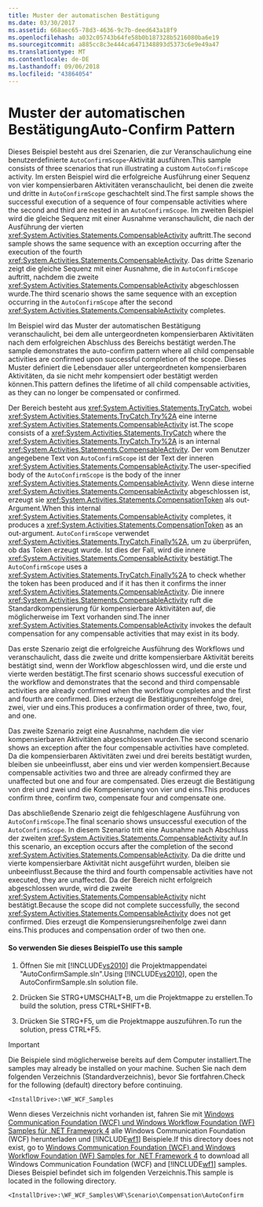```yaml
---
title: Muster der automatischen Bestätigung
ms.date: 03/30/2017
ms.assetid: 668aec65-78d3-4636-9c7b-deed643a18f9
ms.openlocfilehash: a032c05743b64fe58b0b187328b5216080ba6e19
ms.sourcegitcommit: a885cc8c3e444ca6471348893d5373c6e9e49a47
ms.translationtype: MT
ms.contentlocale: de-DE
ms.lasthandoff: 09/06/2018
ms.locfileid: "43864054"
---
```

# <a name="auto-confirm-pattern"></a><span data-ttu-id="5579a-102">Muster der automatischen Bestätigung</span><span class="sxs-lookup"><span data-stu-id="5579a-102">Auto-Confirm Pattern</span></span>
<span data-ttu-id="5579a-103">Dieses Beispiel besteht aus drei Szenarien, die zur Veranschaulichung eine benutzerdefinierte `AutoConfirmScope`-Aktivität ausführen.</span><span class="sxs-lookup"><span data-stu-id="5579a-103">This sample consists of three scenarios that run illustrating a custom `AutoConfirmScope` activity.</span></span> <span data-ttu-id="5579a-104">Im ersten Beispiel wird die erfolgreiche Ausführung einer Sequenz von vier kompensierbaren Aktivitäten veranschaulicht, bei denen die zweite und dritte in `AutoConfirmScope` geschachtelt sind.</span><span class="sxs-lookup"><span data-stu-id="5579a-104">The first sample shows the successful execution of a sequence of four compensable activities where the second and third are nested in an `AutoConfirmScope`.</span></span> <span data-ttu-id="5579a-105">Im zweiten Beispiel wird die gleiche Sequenz mit einer Ausnahme veranschaulicht, die nach der Ausführung der vierten <xref:System.Activities.Statements.CompensableActivity> auftritt.</span><span class="sxs-lookup"><span data-stu-id="5579a-105">The second sample shows the same sequence with an exception occurring after the execution of the fourth <xref:System.Activities.Statements.CompensableActivity>.</span></span> <span data-ttu-id="5579a-106">Das dritte Szenario zeigt die gleiche Sequenz mit einer Ausnahme, die in `AutoConfirmScope` auftritt, nachdem die zweite <xref:System.Activities.Statements.CompensableActivity> abgeschlossen wurde.</span><span class="sxs-lookup"><span data-stu-id="5579a-106">The third scenario shows the same sequence with an exception occurring in the `AutoConfirmScope` after the second <xref:System.Activities.Statements.CompensableActivity> completes.</span></span>  
  
 <span data-ttu-id="5579a-107">Im Beispiel wird das Muster der automatischen Bestätigung veranschaulicht, bei dem alle untergeordneten kompensierbaren Aktivitäten nach dem erfolgreichen Abschluss des Bereichs bestätigt werden.</span><span class="sxs-lookup"><span data-stu-id="5579a-107">The sample demonstrates the auto-confirm pattern where all child compensable activities are confirmed upon successful completion of the scope.</span></span> <span data-ttu-id="5579a-108">Dieses Muster definiert die Lebensdauer aller untergeordneten kompensierbaren Aktivitäten, da sie nicht mehr kompensiert oder bestätigt werden können.</span><span class="sxs-lookup"><span data-stu-id="5579a-108">This pattern defines the lifetime of all child compensable activities, as they can no longer be compensated or confirmed.</span></span>  
  
 <span data-ttu-id="5579a-109">Der Bereich besteht aus <xref:System.Activities.Statements.TryCatch>, wobei <xref:System.Activities.Statements.TryCatch.Try%2A> eine interne <xref:System.Activities.Statements.CompensableActivity> ist.</span><span class="sxs-lookup"><span data-stu-id="5579a-109">The scope consists of a <xref:System.Activities.Statements.TryCatch> where the <xref:System.Activities.Statements.TryCatch.Try%2A> is an internal <xref:System.Activities.Statements.CompensableActivity>.</span></span> <span data-ttu-id="5579a-110">Der vom Benutzer angegebene Text von `AutoConfirmScope` ist der Text der inneren <xref:System.Activities.Statements.CompensableActivity>.</span><span class="sxs-lookup"><span data-stu-id="5579a-110">The user-specified body of the `AutoConfirmScope` is the body of the inner <xref:System.Activities.Statements.CompensableActivity>.</span></span> <span data-ttu-id="5579a-111">Wenn diese interne <xref:System.Activities.Statements.CompensableActivity> abgeschlossen ist, erzeugt sie <xref:System.Activities.Statements.CompensationToken> als out-Argument.</span><span class="sxs-lookup"><span data-stu-id="5579a-111">When this internal <xref:System.Activities.Statements.CompensableActivity> completes, it produces a <xref:System.Activities.Statements.CompensationToken> as an out-argument.</span></span> <span data-ttu-id="5579a-112">`AutoConfirmScope` verwendet <xref:System.Activities.Statements.TryCatch.Finally%2A>, um zu überprüfen, ob das Token erzeugt wurde. Ist dies der Fall, wird die innere <xref:System.Activities.Statements.CompensableActivity> bestätigt.</span><span class="sxs-lookup"><span data-stu-id="5579a-112">The `AutoConfirmScope` uses a <xref:System.Activities.Statements.TryCatch.Finally%2A> to check whether the token has been produced and if it has then it confirms the inner <xref:System.Activities.Statements.CompensableActivity>.</span></span> <span data-ttu-id="5579a-113">Die innere <xref:System.Activities.Statements.CompensableActivity> ruft die Standardkompensierung für kompensierbare Aktivitäten auf, die möglicherweise im Text vorhanden sind.</span><span class="sxs-lookup"><span data-stu-id="5579a-113">The inner <xref:System.Activities.Statements.CompensableActivity> invokes the default compensation for any compensable activities that may exist in its body.</span></span>  
  
 <span data-ttu-id="5579a-114">Das erste Szenario zeigt die erfolgreiche Ausführung des Workflows und veranschaulicht, dass die zweite und dritte kompensierbare Aktivität bereits bestätigt sind, wenn der Workflow abgeschlossen wird, und die erste und vierte werden bestätigt.</span><span class="sxs-lookup"><span data-stu-id="5579a-114">The first scenario shows successful execution of the workflow and demonstrates that the second and third compensable activities are already confirmed when the workflow completes and the first and fourth are confirmed.</span></span> <span data-ttu-id="5579a-115">Dies erzeugt die Bestätigungsreihenfolge drei, zwei, vier und eins.</span><span class="sxs-lookup"><span data-stu-id="5579a-115">This produces a confirmation order of three, two, four, and one.</span></span>  
  
 <span data-ttu-id="5579a-116">Das zweite Szenario zeigt eine Ausnahme, nachdem die vier kompensierbaren Aktivitäten abgeschlossen wurden.</span><span class="sxs-lookup"><span data-stu-id="5579a-116">The second scenario shows an exception after the four compensable activities have completed.</span></span> <span data-ttu-id="5579a-117">Da die kompensierbaren Aktivitäten zwei und drei bereits bestätigt wurden, bleiben sie unbeeinflusst, aber eins und vier werden kompensiert.</span><span class="sxs-lookup"><span data-stu-id="5579a-117">Because compensable activities two and three are already confirmed they are unaffected but one and four are compensated.</span></span> <span data-ttu-id="5579a-118">Dies erzeugt die Bestätigung von drei und zwei und die Kompensierung von vier und eins.</span><span class="sxs-lookup"><span data-stu-id="5579a-118">This produces confirm three, confirm two, compensate four and compensate one.</span></span>  
  
 <span data-ttu-id="5579a-119">Das abschließende Szenario zeigt die fehlgeschlagene Ausführung von `AutoConfirmScope`.</span><span class="sxs-lookup"><span data-stu-id="5579a-119">The final scenario shows unsuccessful execution of the `AutoConfirmScope`.</span></span> <span data-ttu-id="5579a-120">In diesem Szenario tritt eine Ausnahme nach Abschluss der zweiten <xref:System.Activities.Statements.CompensableActivity> auf.</span><span class="sxs-lookup"><span data-stu-id="5579a-120">In this scenario, an exception occurs after the completion of the second <xref:System.Activities.Statements.CompensableActivity>.</span></span> <span data-ttu-id="5579a-121">Da die dritte und vierte kompensierbare Aktivität nicht ausgeführt wurden, bleiben sie unbeeinflusst.</span><span class="sxs-lookup"><span data-stu-id="5579a-121">Because the third and fourth compensable activities have not executed, they are unaffected.</span></span> <span data-ttu-id="5579a-122">Da der Bereich nicht erfolgreich abgeschlossen wurde, wird die zweite <xref:System.Activities.Statements.CompensableActivity> nicht bestätigt.</span><span class="sxs-lookup"><span data-stu-id="5579a-122">Because the scope did not complete successfully, the second <xref:System.Activities.Statements.CompensableActivity> does not get confirmed.</span></span> <span data-ttu-id="5579a-123">Dies erzeugt die Kompensierungsreihenfolge zwei dann eins.</span><span class="sxs-lookup"><span data-stu-id="5579a-123">This produces and compensation order of two then one.</span></span>  
  
#### <a name="to-use-this-sample"></a><span data-ttu-id="5579a-124">So verwenden Sie dieses Beispiel</span><span class="sxs-lookup"><span data-stu-id="5579a-124">To use this sample</span></span>  
  
1.  <span data-ttu-id="5579a-125">Öffnen Sie mit [!INCLUDE[vs2010](../../../../includes/vs2010-md.md)] die Projektmappendatei "AutoConfirmSample.sln".</span><span class="sxs-lookup"><span data-stu-id="5579a-125">Using [!INCLUDE[vs2010](../../../../includes/vs2010-md.md)], open the AutoConfirmSample.sln solution file.</span></span>  
  
2.  <span data-ttu-id="5579a-126">Drücken Sie STRG+UMSCHALT+B, um die Projektmappe zu erstellen.</span><span class="sxs-lookup"><span data-stu-id="5579a-126">To build the solution, press CTRL+SHIFT+B.</span></span>  
  
3.  <span data-ttu-id="5579a-127">Drücken Sie STRG+F5, um die Projektmappe auszuführen.</span><span class="sxs-lookup"><span data-stu-id="5579a-127">To run the solution, press CTRL+F5.</span></span>  
  
> [!IMPORTANT]
>  <span data-ttu-id="5579a-128">Die Beispiele sind möglicherweise bereits auf dem Computer installiert.</span><span class="sxs-lookup"><span data-stu-id="5579a-128">The samples may already be installed on your machine.</span></span> <span data-ttu-id="5579a-129">Suchen Sie nach dem folgenden Verzeichnis (Standardverzeichnis), bevor Sie fortfahren.</span><span class="sxs-lookup"><span data-stu-id="5579a-129">Check for the following (default) directory before continuing.</span></span>  
>   
>  `<InstallDrive>:\WF_WCF_Samples`  
>   
>  <span data-ttu-id="5579a-130">Wenn dieses Verzeichnis nicht vorhanden ist, fahren Sie mit [Windows Communication Foundation (WCF) und Windows Workflow Foundation (WF) Samples für .NET Framework 4](https://go.microsoft.com/fwlink/?LinkId=150780) alle Windows Communication Foundation (WCF) herunterladen und [!INCLUDE[wf1](../../../../includes/wf1-md.md)] Beispiele.</span><span class="sxs-lookup"><span data-stu-id="5579a-130">If this directory does not exist, go to [Windows Communication Foundation (WCF) and Windows Workflow Foundation (WF) Samples for .NET Framework 4](https://go.microsoft.com/fwlink/?LinkId=150780) to download all Windows Communication Foundation (WCF) and [!INCLUDE[wf1](../../../../includes/wf1-md.md)] samples.</span></span> <span data-ttu-id="5579a-131">Dieses Beispiel befindet sich im folgenden Verzeichnis.</span><span class="sxs-lookup"><span data-stu-id="5579a-131">This sample is located in the following directory.</span></span>  
>   
>  `<InstallDrive>:\WF_WCF_Samples\WF\Scenario\Compensation\AutoConfirm`
